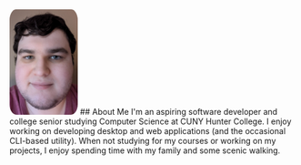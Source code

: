 <!-- ![A standard profile of myself](/images/pic_of_me.jpg) --!>
<img style="border-radius:10%" src="/images/pic_of_me.jpg" alt="A standard profile of myself" width="120">

## About Me
I'm an aspiring software developer and college senior studying Computer Science at CUNY Hunter College. I enjoy working on developing desktop and web applications (and the occasional CLI-based utility). When not studying for my courses or working on my projects, I enjoy spending time with my family and some scenic walking.
